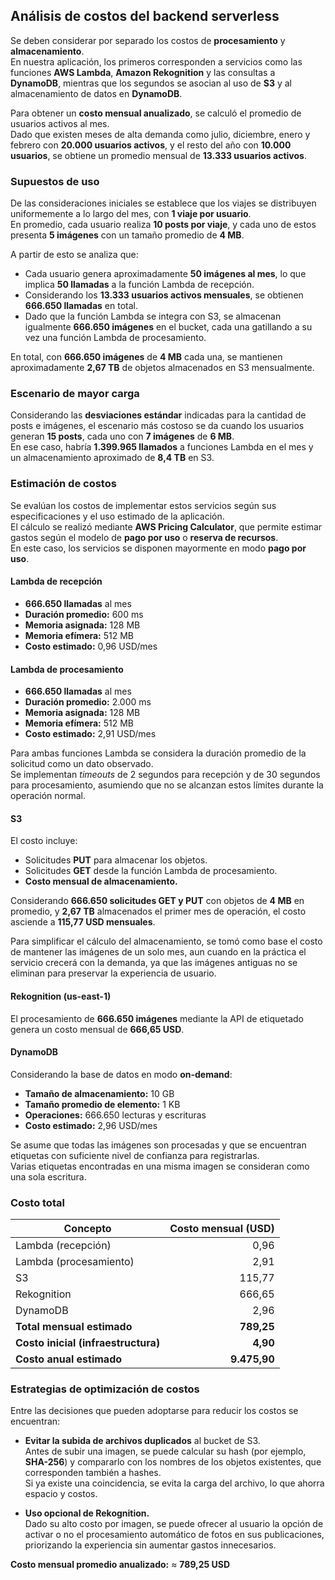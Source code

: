 ## Análisis de costos del backend serverless

Se deben considerar por separado los costos de **procesamiento** y **almacenamiento**.  
En nuestra aplicación, los primeros corresponden a servicios como las funciones **AWS Lambda**, **Amazon Rekognition** y las consultas a **DynamoDB**, mientras que los segundos se asocian al uso de **S3** y al almacenamiento de datos en **DynamoDB**.

Para obtener un **costo mensual anualizado**, se calculó el promedio de usuarios activos al mes.  
Dado que existen meses de alta demanda como julio, diciembre, enero y febrero con **20.000 usuarios activos**, y el resto del año con **10.000 usuarios**, se obtiene un promedio mensual de **13.333 usuarios activos**.

### Supuestos de uso

De las consideraciones iniciales se establece que los viajes se distribuyen uniformemente a lo largo del mes, con **1 viaje por usuario**.  
En promedio, cada usuario realiza **10 posts por viaje**, y cada uno de estos presenta **5 imágenes** con un tamaño promedio de **4 MB**.

A partir de esto se analiza que:
- Cada usuario genera aproximadamente **50 imágenes al mes**, lo que implica **50 llamadas** a la función Lambda de recepción.  
- Considerando los **13.333 usuarios activos mensuales**, se obtienen **666.650 llamadas** en total.  
- Dado que la función Lambda se integra con S3, se almacenan igualmente **666.650 imágenes** en el bucket, cada una gatillando a su vez una función Lambda de procesamiento.

En total, con **666.650 imágenes** de **4 MB** cada una, se mantienen aproximadamente **2,67 TB** de objetos almacenados en S3 mensualmente.

### Escenario de mayor carga

Considerando las **desviaciones estándar** indicadas para la cantidad de posts e imágenes, el escenario más costoso se da cuando los usuarios generan **15 posts**, cada uno con **7 imágenes** de **6 MB**.  
En ese caso, habría **1.399.965 llamados** a funciones Lambda en el mes y un almacenamiento aproximado de **8,4 TB** en S3.

### Estimación de costos

Se evalúan los costos de implementar estos servicios según sus especificaciones y el uso estimado de la aplicación.  
El cálculo se realizó mediante **AWS Pricing Calculator**, que permite estimar gastos según el modelo de **pago por uso** o **reserva de recursos**.  
En este caso, los servicios se disponen mayormente en modo **pago por uso**.

#### Lambda de recepción
- **666.650 llamadas** al mes  
- **Duración promedio:** 600 ms  
- **Memoria asignada:** 128 MB  
- **Memoria efímera:** 512 MB  
- **Costo estimado:** 0,96 USD/mes  

#### Lambda de procesamiento
- **666.650 llamadas** al mes  
- **Duración promedio:** 2.000 ms  
- **Memoria asignada:** 128 MB  
- **Memoria efímera:** 512 MB  
- **Costo estimado:** 2,91 USD/mes  

Para ambas funciones Lambda se considera la duración promedio de la solicitud como un dato observado.  
Se implementan *timeouts* de 2 segundos para recepción y de 30 segundos para procesamiento, asumiendo que no se alcanzan estos límites durante la operación normal.

#### S3
El costo incluye:
- Solicitudes **PUT** para almacenar los objetos.  
- Solicitudes **GET** desde la función Lambda de procesamiento.  
- **Costo mensual de almacenamiento.**

Considerando **666.650 solicitudes GET y PUT** con objetos de **4 MB** en promedio, y **2,67 TB** almacenados el primer mes de operación, el costo asciende a **115,77 USD mensuales**.

Para simplificar el cálculo del almacenamiento, se tomó como base el costo de mantener las imágenes de un solo mes, aun cuando en la práctica el servicio crecerá con la demanda, ya que las imágenes antiguas no se eliminan para preservar la experiencia de usuario.

#### Rekognition (us-east-1)
El procesamiento de **666.650 imágenes** mediante la API de etiquetado genera un costo mensual de **666,65 USD**.

#### DynamoDB
Considerando la base de datos en modo **on-demand**:
- **Tamaño de almacenamiento:** 10 GB  
- **Tamaño promedio de elemento:** 1 KB  
- **Operaciones:** 666.650 lecturas y escrituras  
- **Costo estimado:** 2,96 USD/mes  

Se asume que todas las imágenes son procesadas y que se encuentran etiquetas con suficiente nivel de confianza para registrarlas.  
Varias etiquetas encontradas en una misma imagen se consideran como una sola escritura.

### Costo total

| Concepto | Costo mensual (USD) |
|-----------|--------------------:|
| Lambda (recepción) | 0,96 |
| Lambda (procesamiento) | 2,91 |
| S3 | 115,77 |
| Rekognition | 666,65 |
| DynamoDB | 2,96 |
| **Total mensual estimado** | **789,25** |
| **Costo inicial (infraestructura)** | **4,90** |
| **Costo anual estimado** | **9.475,90** |

### Estrategias de optimización de costos

Entre las decisiones que pueden adoptarse para reducir los costos se encuentran:

- **Evitar la subida de archivos duplicados** al bucket de S3.  
  Antes de subir una imagen, se puede calcular su hash (por ejemplo, **SHA-256**) y compararlo con los nombres de los objetos existentes, que corresponden también a hashes.  
  Si ya existe una coincidencia, se evita la carga del archivo, lo que ahorra espacio y costos.

- **Uso opcional de Rekognition.**  
  Dado su alto costo por imagen, se puede ofrecer al usuario la opción de activar o no el procesamiento automático de fotos en sus publicaciones, priorizando la experiencia sin aumentar gastos innecesarios.

**Costo mensual promedio anualizado:** ≈ **789,25 USD**


